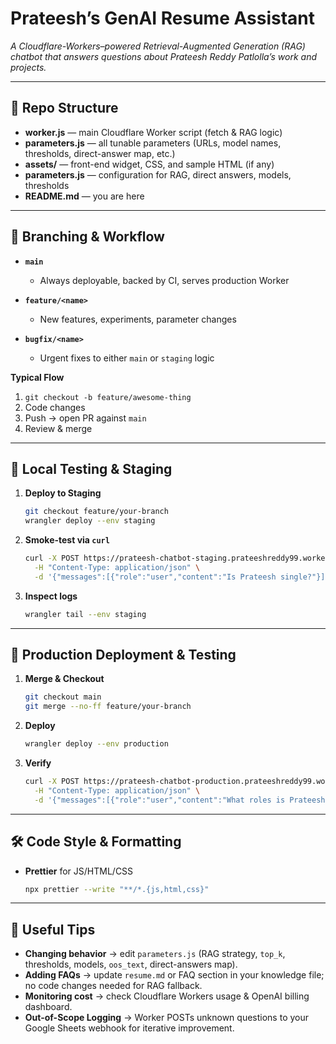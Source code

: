 # Prateesh’s GenAI Resume Assistant

_A Cloudflare-Workers–powered Retrieval-Augmented Generation (RAG) chatbot that answers questions about Prateesh Reddy Patlolla’s work and projects._

---

## 📂 Repo Structure

- **worker.js** — main Cloudflare Worker script (fetch & RAG logic)
- **parameters.js** — all tunable parameters (URLs, model names, thresholds, direct-answer map, etc.)
- **assets/** — front-end widget, CSS, and sample HTML (if any)
- **parameters.js** — configuration for RAG, direct answers, models, thresholds
- **README.md** — you are here

---

## 🚀 Branching & Workflow

- **`main`**

  - Always deployable, backed by CI, serves production Worker

- **`feature/<name>`**

  - New features, experiments, parameter changes

- **`bugfix/<name>`**

  - Urgent fixes to either `main` or `staging` logic

**Typical Flow**

1. `git checkout -b feature/awesome-thing`
2. Code changes
3. Push → open PR against `main`
4. Review & merge

---

## 🔧 Local Testing & Staging

1. **Deploy to Staging**

   ```bash
   git checkout feature/your-branch
   wrangler deploy --env staging
   ```

2. **Smoke-test via `curl`**

   ```bash
   curl -X POST https://prateesh-chatbot-staging.prateeshreddy99.workers.dev/ \
     -H "Content-Type: application/json" \
     -d '{"messages":[{"role":"user","content":"Is Prateesh single?"}]}'
   ```

3. **Inspect logs**

   ```bash
   wrangler tail --env staging
   ```

---

## 🚢 Production Deployment & Testing

1. **Merge & Checkout**

   ```bash
   git checkout main
   git merge --no-ff feature/your-branch
   ```

2. **Deploy**

   ```bash
   wrangler deploy --env production
   ```

3. **Verify**

   ```bash
   curl -X POST https://prateesh-chatbot-production.prateeshreddy99.workers.dev/ \
     -H "Content-Type: application/json" \
     -d '{"messages":[{"role":"user","content":"What roles is Prateesh interested in?"}]}'
   ```

---

## 🛠 Code Style & Formatting

- **Prettier** for JS/HTML/CSS

  ```bash
  npx prettier --write "**/*.{js,html,css}"
  ```

---

## 📝 Useful Tips

- **Changing behavior** → edit `parameters.js` (RAG strategy, `top_k`, thresholds, models, `oos_text`, direct-answers map).
- **Adding FAQs** → update `resume.md` or FAQ section in your knowledge file; no code changes needed for RAG fallback.
- **Monitoring cost** → check Cloudflare Workers usage & OpenAI billing dashboard.
- **Out-of-Scope Logging** → Worker POSTs unknown questions to your Google Sheets webhook for iterative improvement.
